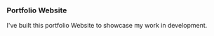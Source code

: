 <h3>Portfolio Website</h3>

<p>
  I've built this portfolio Website to showcase my work in development.
</p>
<p><a href="https://akash-gupta04.github.io/PortfolioWebsite/" placeholder="This link will redirect to my Portfolio Website"></a></p>
